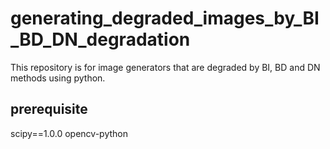 # generating_degraded_images_by_BI_BD_DN_degradation
This repository is for image generators that are degraded by BI, BD and DN methods using python.

## prerequisite
scipy==1.0.0
opencv-python

